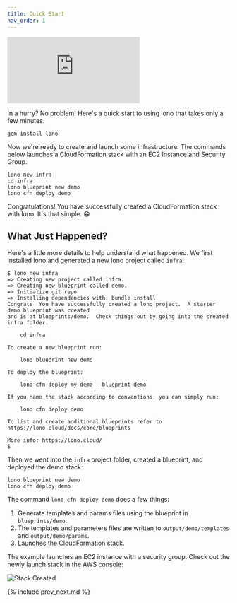 ```yaml
---
title: Quick Start
nav_order: 1
---
```


<div class="video-box"><div class="video-container"><iframe src="https://www.youtube.com/embed/hOx6NrBzNnY" frameborder="0" allowfullscreen=""></iframe></div></div>

In a hurry? No problem!  Here's a quick start to using lono that takes only a few minutes.

    gem install lono

Now we're ready to create and launch some infrastructure. The commands below launches a CloudFormation stack with an EC2 Instance and Security Group.

    lono new infra
    cd infra
    lono blueprint new demo
    lono cfn deploy demo

Congratulations!  You have successfully created a CloudFormation stack with lono. It's that simple. 😁

## What Just Happened?

Here's a little more details to help understand what happened. We first installed lono and generated a new lono project called `infra`:

    $ lono new infra
    => Creating new project called infra.
    => Creating new blueprint called demo.
    => Initialize git repo
    => Installing dependencies with: bundle install
    Congrats  You have successfully created a lono project.  A starter demo blueprint was created
    and is at blueprints/demo.  Check things out by going into the created infra folder.

        cd infra

    To create a new blueprint run:

        lono blueprint new demo

    To deploy the blueprint:

        lono cfn deploy my-demo --blueprint demo

    If you name the stack according to conventions, you can simply run:

        lono cfn deploy demo

    To list and create additional blueprints refer to https://lono.cloud/docs/core/blueprints

    More info: https://lono.cloud/
    $

Then we went into the `infra` project folder, created a blueprint, and deployed the demo stack:

    lono blueprint new demo
    lono cfn deploy demo

The command `lono cfn deploy demo` does a few things:

1. Generate templates and params files using the blueprint in `blueprints/demo`.
2. The templates and parameters files are written to `output/demo/templates` and `output/demo/params`.
3. Launches the CloudFormation stack.

The example launches an EC2 instance with a security group. Check out the newly launch stack in the AWS console:

<img src="/img/tutorial/stack-created.png" alt="Stack Created" class="doc-photo">

{% include prev_next.md %}
